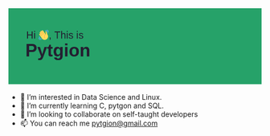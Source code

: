 <img src=header.png>

- 👀 I’m interested in Data Science and Linux.
- 🌱 I’m currently learning C, pytgon and SQL.
- 💞️ I’m looking to collaborate on self-taught developers 
- 📫 You can reach me pytgion@gmail.com

<!---
pytgion/pytgion is a ✨ special ✨ repository because its `README.md` (this file) appears on your GitHub profile.
You can click the Preview link to take a look at your changes.
--->
